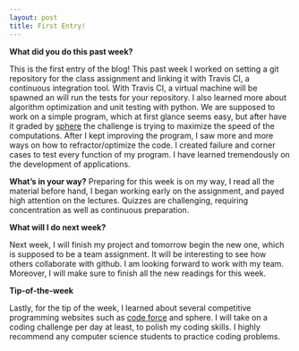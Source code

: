 ```yaml
---
layout: post
title: First Entry!
---
```


**What did you do this past week?**

This is the first entry of the blog! This past week I worked on setting a git repository for the class assignment and linking it with Travis CI, a continuous integration tool. With Travis CI, a virtual machine will be spawned an will run the tests for your repository.  I also learned more about algorithm optimization and unit testing with python. We are supposed to work on a simple program, which at first glance seems easy, but after have it graded by [sphere](http://www.spoj.com/) the challenge is trying to maximize the speed of the computations. After I kept improving the program, I saw more and more ways on how to refractor/optimize the code. I created failure and corner cases to test every function of my program. I have learned tremendously on the development of applications. 

**What’s in your way?**
Preparing for this week is on my way, I read all the material before hand, I began working early on the assignment, and payed high attention on the lectures. Quizzes are challenging, requiring concentration as well as continuous preparation. 

**What will I do next week?**

Next week, I will finish my project and tomorrow begin the new one, which is supposed to be a team assignment. It will be interesting to see how others collaborate with github. I am looking forward to work with my team. Moreover, I will make sure to finish all the new readings for this week. 

**Tip-of-the-week**

Lastly, for the tip of the week, I learned about several competitive programming websites such as [code force](http://codeforces.com) and sphere. I will take on a coding challenge per day at least, to polish my coding skills. I highly recommend any computer science students to practice coding problems. 
